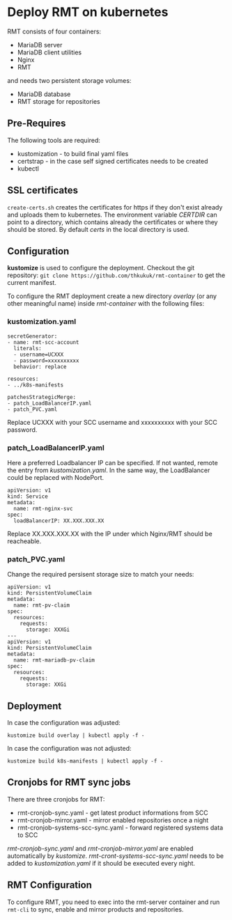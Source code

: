# Deploy RMT on kubernetes

RMT consists of four containers:
* MariaDB server
* MariaDB client utilities
* Nginx
* RMT

and needs two persistent storage volumes:
* MariaDB database
* RMT storage for repositories

## Pre-Requires

The following tools are required:
* kustomization - to build final yaml files
* certstrap - in the case self signed certificates needs to be created
* kubectl

## SSL certificates
``create-certs.sh`` creates the certificates for https if they don't exist
already and uploads them to kubernetes.
The environment variable _CERTDIR_ can point to a directory, which contains
already the certificates or where they should be stored. By default _certs_
in the local directory is used.

## Configuration
**kustomize** is used to configure the deployment. Checkout the git repository:
`git clone https://github.com/thkukuk/rmt-container` to get the current
manifest.

To configure the RMT deployment create a new directory _overlay_ (or any other
meaningful name) inside _rmt-container_ with the following files:

### kustomization.yaml
```
secretGenerator:
- name: rmt-scc-account
  literals:
  - username=UCXXX
  - password=xxxxxxxxxx
  behavior: replace

resources:
- ../k8s-manifests

patchesStrategicMerge:
- patch_LoadBalancerIP.yaml
- patch_PVC.yaml
```

Replace UCXXX with your SCC username and xxxxxxxxxx with your SCC password.

### patch_LoadBalancerIP.yaml
Here a preferred Loadbalancer IP can be specified. If not wanted, remote
the entry from _kustomization.yaml_. In the same way, the LoadBalancer
could be replaced with NodePort.

```
apiVersion: v1
kind: Service
metadata:
  name: rmt-nginx-svc
spec:
  loadBalancerIP: XX.XXX.XXX.XX
```

Replace XX.XXX.XXX.XX with the IP under which Nginx/RMT should be reacheable.

### patch_PVC.yaml
Change the required persisent storage size to match your needs:

```
apiVersion: v1
kind: PersistentVolumeClaim
metadata:
  name: rmt-pv-claim
spec:
  resources:
    requests:
      storage: XXXGi
---
apiVersion: v1
kind: PersistentVolumeClaim
metadata:
  name: rmt-mariadb-pv-claim
spec:
  resources:
    requests:
      storage: XXGi
```

## Deployment
In case the configuration was adjusted:
```
kustomize build overlay | kubectl apply -f -
```

In case the configuration was not adjusted:
```
kustomize build k8s-manifests | kubectl apply -f -
```

## Cronjobs for RMT sync jobs
There are three cronjobs for RMT:
* rmt-cronjob-sync.yaml - get latest product informations from SCC
* rmt-cronjob-mirror.yaml - mirror enabled repositories once a night
* rmt-cronjob-systems-scc-sync.yaml - forward registered systems data to SCC

*rmt-cronjob-sync.yaml* and *rmt-cronjob-mirror.yaml* are enabled
automatically by *kustomize*. *rmt-cront-systems-scc-sync.yaml* needs to
be added to *kustomization.yaml* if it should be executed every night.

## RMT Configuration
To configure RMT, you need to exec into the rmt-server container and
run `rmt-cli` to sync, enable and mirror products and repositories.
